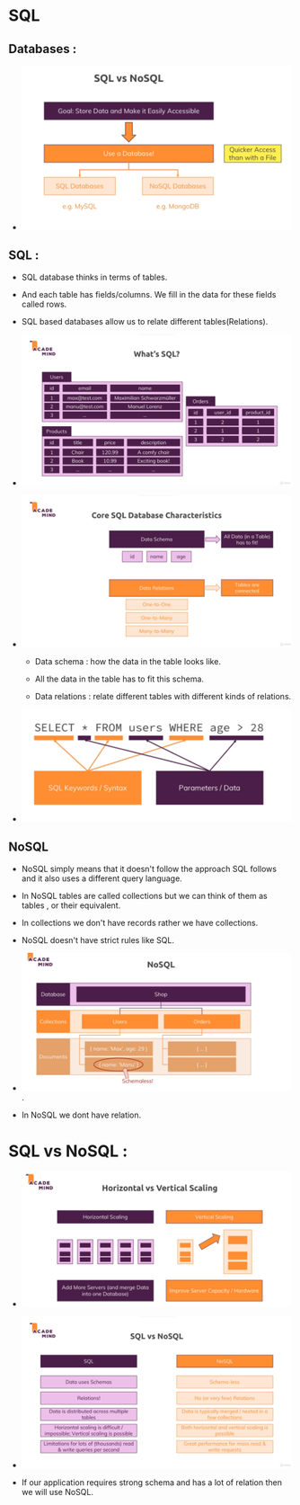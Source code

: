 # SQL

## Databases :

* ![](2022-04-09-17-43-49.png)

## SQL :

* SQL database thinks in terms of tables.

* And each table has fields/columns. We fill in the data for these fields called rows.

* SQL based databases allow us to relate different tables(Relations).

* ![](2022-04-09-17-46-17.png)

* ![](2022-04-09-17-47-27.png)

    * Data schema : how the data in the table looks like.

    * All the data in the table has to fit this schema.

    * Data relations : relate different tables with different kinds of relations.

* ![](2022-04-09-17-49-36.png)

## NoSQL 

* NoSQL simply means that it doesn't follow the approach SQL follows and it also uses a different query language.

* In NoSQL tables are called collections but we can think of them as tables , or their equivalent.

* In collections we don't have records rather we have collections.

* NoSQL doesn't have strict rules like SQL.

* ![](2022-04-09-17-53-20.png).

* In NoSQL we dont have relation.


# SQL vs NoSQL :

* ![](2022-04-09-17-57-20.png)

* ![](2022-04-09-17-58-59.png)

* If our application requires strong schema and has a lot of relation then we will use NoSQL.

